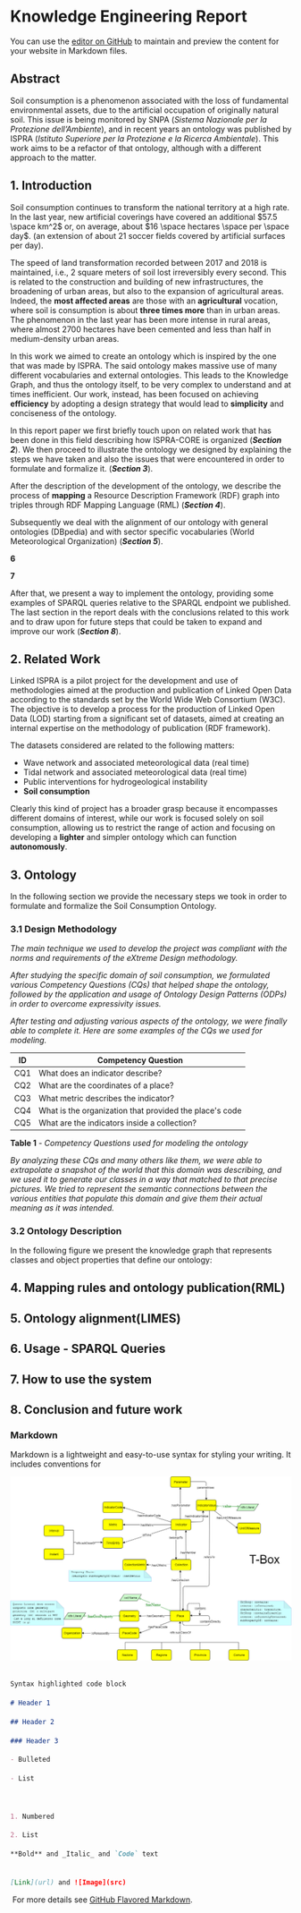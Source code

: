 # Knowledge Engineering Report

You can use the [editor on GitHub](https://github.com/MScaramuzzi/test-KE/edit/gh-pages/index.md) to maintain and preview the content for your website in Markdown files.

## Abstract

Soil consumption is a phenomenon associated with the loss of fundamental environmental assets, due to the artificial occupation of originally natural soil. This issue is being monitored by SNPA (*Sistema Nazionale per la Protezione dell’Ambiente*), and in recent years an ontology was published by ISPRA (*Istituto Superiore per la Protezione e la Ricerca Ambientale*). This work aims to be a refactor of that ontology, although with a different approach to the matter.​

<!--ts-->


<!--te-->



## 1. Introduction

Soil consumption continues to transform the national territory at a high rate. In the last year, new artificial coverings have covered an additional  $57.5 \space km^2$  or, on average, about $16 \space hectares \space per \space day$. (an extension of about 21 soccer fields covered by artificial surfaces per day). 

The speed of land transformation recorded between 2017 and 2018 is maintained, i.e., 2 square meters of soil lost irreversibly every second. This is related to the construction and building of new infrastructures, the broadening of urban areas, but also to the expansion of agricultural areas. Indeed, the **most affected areas** are those with an **agricultural** vocation, where soil is consumption is about **three times more** than in urban areas. The phenomenon in the last year has been more intense in rural areas, where almost 2700 hectares have been cemented and less than half in medium-density urban areas.

In this work we aimed to create an ontology which is inspired by the one that was made by ISPRA. The said ontology makes massive use of many different vocabularies and external ontologies. This leads to the Knowledge Graph, and thus the ontology itself, to be very complex to understand and at times inefficient. Our work, instead, has been focused on achieving **efficiency** by adopting a design strategy that would lead to **simplicity** and conciseness of the ontology.

In this report paper we first briefly touch upon on related work that has been done in this field describing  how ISPRA-CORE is organized (***Section 2***). We then proceed to illustrate the ontology we designed by explaining the steps we have taken and also the issues that were encountered in order to formulate and formalize it. (***Section 3***).

After the description of the development of the ontology, we describe the process of **mapping** a Resource Description Framework (RDF) graph into triples through RDF Mapping Language (RML) (***Section 4***).

Subsequently we deal with the alignment of our ontology with general ontologies (DBpedia) and with sector specific vocabularies (World Meteorological Organization) (***Section 5***).

**6**

**7**


After that, we present a way to implement the ontology, providing some examples of SPARQL queries relative to the SPARQL endpoint we published. The last section in the report deals with the conclusions related to this work and to draw upon for future steps that could be taken to expand and improve our work (***Section 8***).

## 2. Related Work

Linked ISPRA is a pilot project for the development and use of methodologies aimed at the production and publication of Linked Open Data according to the standards set by the World Wide Web Consortium (W3C). The objective is to develop a process for the production of Linked Open Data (LOD) starting from a significant set of datasets, aimed at creating an internal expertise on the methodology of publication (RDF framework).

The datasets considered are related to the following matters:
* Wave network and associated meteorological data (real time)
* Tidal network and associated meteorological data (real time)
* Public interventions for hydrogeological instability
* **Soil consumption**

Clearly this kind of project has a broader grasp because it encompasses  different domains of interest, while our work is focused solely on soil consumption, allowing us to restrict the range of action and focusing on developing a **lighter** and simpler ontology which can function **autonomously**.

## 3. Ontology

In the following section we provide the necessary steps we took in order to formulate and formalize the Soil Consumption Ontology.

### 3.1 Design Methodology

*The main technique we used to develop the project was compliant with the norms and requirements of the eXtreme Design methodology.*

*After studying the specific domain of soil consumption, we formulated various Competency Questions (CQs) that helped shape the ontology, followed by the application and usage of Ontology Design Patterns (ODPs) in order to overcome expressivity issues.*

*After testing and adjusting various aspects of the ontology, we were finally able to complete it. Here are some examples of the CQs we used for modeling.*


| ID  | Competency Question                  |
|-----|--------------------------------------|
| CQ1 | What does an indicator describe?     |
| CQ2 | What are the coordinates of a place? |
| CQ3 | What metric describes the indicator? |
| CQ4 | What is the organization that provided the place's code  |
| CQ5 | What are  the indicators inside a collection? |

 **Table 1** - *Competency Questions used for modeling the ontology*

*By analyzing these CQs and many others like them, we were able to extrapolate a snapshot of the world that this domain was describing, and we used it to generate our classes in a way that matched to that precise pictures. We tried to represent the semantic connections between the various entities that populate this domain and give them their actual meaning as it was intended.*


### 3.2 Ontology Description

In the following figure we present the knowledge graph that represents classes and object properties that define our ontology:

## 4. Mapping rules and ontology publication(RML)

## 5. Ontology alignment(LIMES)

## 6. Usage - SPARQL Queries

## 7. How to use the system
 
## 8. Conclusion and future work

### Markdown

Markdown is a lightweight and easy-to-use syntax for styling your writing. It includes conventions for

​![Knowledge graph](KG.png)

```markdown

Syntax highlighted code block

# Header 1

## Header 2

### Header 3

- Bulleted

- List

​

1. Numbered

2. List

**Bold** and _Italic_ and `Code` text


[Link](url) and ![Image](src)

```

​
For more details see [GitHub Flavored Markdown](https://guides.github.com/features/mastering-markdown/).

